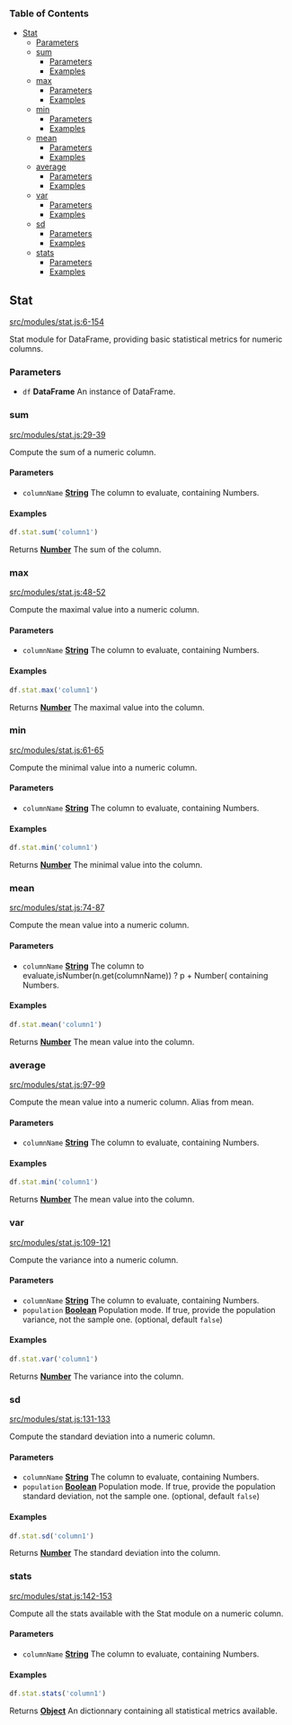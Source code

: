 <!-- Generated by documentation.js. Update this documentation by updating the source code. -->

### Table of Contents

-   [Stat][1]
    -   [Parameters][2]
    -   [sum][3]
        -   [Parameters][4]
        -   [Examples][5]
    -   [max][6]
        -   [Parameters][7]
        -   [Examples][8]
    -   [min][9]
        -   [Parameters][10]
        -   [Examples][11]
    -   [mean][12]
        -   [Parameters][13]
        -   [Examples][14]
    -   [average][15]
        -   [Parameters][16]
        -   [Examples][17]
    -   [var][18]
        -   [Parameters][19]
        -   [Examples][20]
    -   [sd][21]
        -   [Parameters][22]
        -   [Examples][23]
    -   [stats][24]
        -   [Parameters][25]
        -   [Examples][26]

## Stat

[src/modules/stat.js:6-154][27]

Stat module for DataFrame, providing basic statistical metrics for numeric columns.

### Parameters

-   `df` **DataFrame** An instance of DataFrame.

### sum

[src/modules/stat.js:29-39][28]

Compute the sum of a numeric column.

#### Parameters

-   `columnName` **[String][29]** The column to evaluate, containing Numbers.

#### Examples

```javascript
df.stat.sum('column1')
```

Returns **[Number][30]** The sum of the column.

### max

[src/modules/stat.js:48-52][31]

Compute the maximal value into a numeric column.

#### Parameters

-   `columnName` **[String][29]** The column to evaluate, containing Numbers.

#### Examples

```javascript
df.stat.max('column1')
```

Returns **[Number][30]** The maximal value into the column.

### min

[src/modules/stat.js:61-65][32]

Compute the minimal value into a numeric column.

#### Parameters

-   `columnName` **[String][29]** The column to evaluate, containing Numbers.

#### Examples

```javascript
df.stat.min('column1')
```

Returns **[Number][30]** The minimal value into the column.

### mean

[src/modules/stat.js:74-87][33]

Compute the mean value into a numeric column.

#### Parameters

-   `columnName` **[String][29]** The column to evaluate,isNumber(n.get(columnName)) ? p + Number( containing Numbers.

#### Examples

```javascript
df.stat.mean('column1')
```

Returns **[Number][30]** The mean value into the column.

### average

[src/modules/stat.js:97-99][34]

Compute the mean value into a numeric column.
Alias from mean.

#### Parameters

-   `columnName` **[String][29]** The column to evaluate, containing Numbers.

#### Examples

```javascript
df.stat.min('column1')
```

Returns **[Number][30]** The mean value into the column.

### var

[src/modules/stat.js:109-121][35]

Compute the variance into a numeric column.

#### Parameters

-   `columnName` **[String][29]** The column to evaluate, containing Numbers.
-   `population` **[Boolean][36]** Population mode. If true, provide the population variance, not the sample one. (optional, default `false`)

#### Examples

```javascript
df.stat.var('column1')
```

Returns **[Number][30]** The variance into the column.

### sd

[src/modules/stat.js:131-133][37]

Compute the standard deviation into a numeric column.

#### Parameters

-   `columnName` **[String][29]** The column to evaluate, containing Numbers.
-   `population` **[Boolean][36]** Population mode. If true, provide the population standard deviation, not the sample one. (optional, default `false`)

#### Examples

```javascript
df.stat.sd('column1')
```

Returns **[Number][30]** The standard deviation into the column.

### stats

[src/modules/stat.js:142-153][38]

Compute all the stats available with the Stat module on a numeric column.

#### Parameters

-   `columnName` **[String][29]** The column to evaluate, containing Numbers.

#### Examples

```javascript
df.stat.stats('column1')
```

Returns **[Object][39]** An dictionnary containing all statistical metrics available.

[1]: #stat

[2]: #parameters

[3]: #sum

[4]: #parameters-1

[5]: #examples

[6]: #max

[7]: #parameters-2

[8]: #examples-1

[9]: #min

[10]: #parameters-3

[11]: #examples-2

[12]: #mean

[13]: #parameters-4

[14]: #examples-3

[15]: #average

[16]: #parameters-5

[17]: #examples-4

[18]: #var

[19]: #parameters-6

[20]: #examples-5

[21]: #sd

[22]: #parameters-7

[23]: #examples-6

[24]: #stats

[25]: #parameters-8

[26]: #examples-7

[27]: https://github.com/Gmousse/dataframe-js/blob/39ec0d8bdfadd0253fd5c19e0d92a95b2166d05e/src/modules/stat.js#L6-L154 "Source code on GitHub"

[28]: https://github.com/Gmousse/dataframe-js/blob/39ec0d8bdfadd0253fd5c19e0d92a95b2166d05e/src/modules/stat.js#L29-L39 "Source code on GitHub"

[29]: https://developer.mozilla.org/docs/Web/JavaScript/Reference/Global_Objects/String

[30]: https://developer.mozilla.org/docs/Web/JavaScript/Reference/Global_Objects/Number

[31]: https://github.com/Gmousse/dataframe-js/blob/39ec0d8bdfadd0253fd5c19e0d92a95b2166d05e/src/modules/stat.js#L48-L52 "Source code on GitHub"

[32]: https://github.com/Gmousse/dataframe-js/blob/39ec0d8bdfadd0253fd5c19e0d92a95b2166d05e/src/modules/stat.js#L61-L65 "Source code on GitHub"

[33]: https://github.com/Gmousse/dataframe-js/blob/39ec0d8bdfadd0253fd5c19e0d92a95b2166d05e/src/modules/stat.js#L74-L87 "Source code on GitHub"

[34]: https://github.com/Gmousse/dataframe-js/blob/39ec0d8bdfadd0253fd5c19e0d92a95b2166d05e/src/modules/stat.js#L97-L99 "Source code on GitHub"

[35]: https://github.com/Gmousse/dataframe-js/blob/39ec0d8bdfadd0253fd5c19e0d92a95b2166d05e/src/modules/stat.js#L109-L121 "Source code on GitHub"

[36]: https://developer.mozilla.org/docs/Web/JavaScript/Reference/Global_Objects/Boolean

[37]: https://github.com/Gmousse/dataframe-js/blob/39ec0d8bdfadd0253fd5c19e0d92a95b2166d05e/src/modules/stat.js#L131-L133 "Source code on GitHub"

[38]: https://github.com/Gmousse/dataframe-js/blob/39ec0d8bdfadd0253fd5c19e0d92a95b2166d05e/src/modules/stat.js#L142-L153 "Source code on GitHub"

[39]: https://developer.mozilla.org/docs/Web/JavaScript/Reference/Global_Objects/Object
